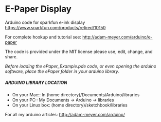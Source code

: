 # E-Paper Display
Arduino code for sparkfun e-ink display https://www.sparkfun.com/products/retired/10150

For complete hookup and tutorial see: http://adam-meyer.com/arduino/e-paper

The code is provided under the MIT license please use, edit, change, and share. 

*Before loading the ePaper_Example.pde code, or even opening the arduino software, place the ePaper folder in your arduino library.*

##### ARDUINO LIBRARY LOCATION
* On your Mac:: In (home directory)/Documents/Arduino/libraries  
* On your PC:: My Documents -> Arduino -> libraries  
* On your Linux box: (home directory)/sketchbook/libraries  

For all my arduino articles: http://adam-meyer.com/arduino/
